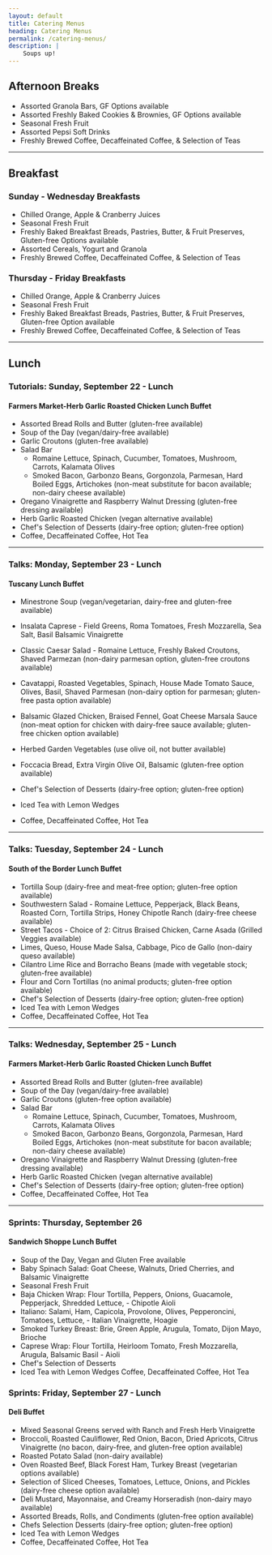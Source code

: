 ```yaml
---
layout: default
title: Catering Menus
heading: Catering Menus
permalink: /catering-menus/
description: |
    Soups up!
---
```


## Afternoon Breaks

- Assorted Granola Bars, GF Options available
- Assorted Freshly Baked Cookies & Brownies, GF Options available
- Seasonal Fresh Fruit
- Assorted Pepsi Soft Drinks
- Freshly Brewed Coffee, Decaffeinated Coffee, & Selection of Teas

----

## Breakfast

### Sunday - Wednesday Breakfasts

- Chilled Orange, Apple & Cranberry Juices
- Seasonal Fresh Fruit
- Freshly Baked Breakfast Breads, Pastries, Butter, & Fruit Preserves, Gluten-free Options available
- Assorted Cereals, Yogurt and Granola
- Freshly Brewed Coffee, Decaffeinated Coffee, & Selection of Teas

### Thursday - Friday Breakfasts
- Chilled Orange, Apple & Cranberry Juices
- Seasonal Fresh Fruit
- Freshly Baked Breakfast Breads, Pastries, Butter, & Fruit Preserves, Gluten-free Option available
- Freshly Brewed Coffee, Decaffeinated Coffee, & Selection of Teas

----

## Lunch

### Tutorials: Sunday, September 22 - Lunch

#### Farmers Market-Herb Garlic Roasted Chicken Lunch Buffet

- Assorted Bread Rolls and Butter
  (gluten-free available)
- Soup of the Day
  (vegan/dairy-free available)
- Garlic Croutons
  (gluten-free available)
- Salad Bar
    - Romaine Lettuce, Spinach, Cucumber, Tomatoes, Mushroom, Carrots, Kalamata Olives
  - Smoked Bacon, Garbonzo Beans, Gorgonzola, Parmesan, Hard Boiled Eggs, Artichokes
  (non-meat substitute for bacon available; non-dairy cheese available)
- Oregano Vinaigrette and Raspberry Walnut Dressing
  (gluten-free dressing available)
- Herb Garlic Roasted Chicken
  (vegan alternative available)
- Chef's Selection of Desserts
  (dairy-free option; gluten-free option)
- Coffee, Decaffeinated Coffee, Hot Tea

----

### Talks: Monday, September 23 - Lunch

#### Tuscany Lunch Buffet

- Minestrone Soup
  (vegan/vegetarian, dairy-free and gluten-free available)
- Insalata Caprese - Field Greens, Roma Tomatoes, Fresh Mozzarella, Sea Salt, Basil Balsamic Vinaigrette
- Classic Caesar Salad - Romaine Lettuce, Freshly Baked Croutons, Shaved Parmezan (non-dairy parmesan option, gluten-free croutons available)
- Cavatappi, Roasted Vegetables, Spinach, House Made Tomato Sauce, Olives, Basil, Shaved Parmesan
  (non-dairy option for parmesan; gluten-free pasta option available)

- Balsamic Glazed Chicken, Braised Fennel, Goat Cheese Marsala Sauce
  (non-meat option for chicken with dairy-free sauce available; gluten-free chicken option available)
- Herbed Garden Vegetables
  (use olive oil, not butter available)

- Foccacia Bread, Extra Virgin Olive Oil, Balsamic
  (gluten-free option available)

- Chef's Selection of Desserts
  (dairy-free option; gluten-free option)
- Iced Tea with Lemon Wedges
- Coffee, Decaffeinated Coffee, Hot Tea

----

### Talks: Tuesday, September 24 - Lunch

#### South of the Border Lunch Buffet

- Tortilla Soup
  (dairy-free and meat-free option; gluten-free option available)
- Southwestern Salad - Romaine Lettuce, Pepperjack, Black Beans, Roasted Corn, Tortilla Strips, Honey Chipotle Ranch (dairy-free cheese available)
- Street Tacos - Choice of 2: Citrus Braised Chicken, Carne Asada
  (Grilled Veggies available)
- Limes, Queso, House Made Salsa, Cabbage, Pico de Gallo
  (non-dairy queso available)
- Cilantro Lime Rice and Borracho Beans
  (made with vegetable stock; gluten-free available)
- Flour and Corn Tortillas
  (no animal products; gluten-free option available)
- Chef's Selection of Desserts
  (dairy-free option; gluten-free option)
- Iced Tea with Lemon Wedges
- Coffee, Decaffeinated Coffee, Hot Tea

----

### Talks: Wednesday, September 25 - Lunch

#### Farmers Market-Herb Garlic Roasted Chicken Lunch Buffet

- Assorted Bread Rolls and Butter
  (gluten-free available)
- Soup of the Day
  (vegan/dairy-free available)
- Garlic Croutons
  (gluten-free option available)
- Salad Bar
  - Romaine Lettuce, Spinach, Cucumber, Tomatoes, Mushroom, Carrots, Kalamata Olives
  - Smoked Bacon, Garbonzo Beans, Gorgonzola, Parmesan, Hard Boiled Eggs, Artichokes
    (non-meat substitute for bacon available; non-dairy cheese available)
- Oregano Vinaigrette and Raspberry Walnut Dressing
  (gluten-free dressing available)
- Herb Garlic Roasted Chicken
  (vegan alternative available)
- Chef's Selection of Desserts
  (dairy-free option; gluten-free option)
- Coffee, Decaffeinated Coffee, Hot Tea

----

### Sprints: Thursday, September 26

#### Sandwich Shoppe Lunch Buffet
- Soup of the Day, Vegan and Gluten Free available
- Baby Spinach Salad: Goat Cheese, Walnuts, Dried Cherries, and Balsamic Vinaigrette
- Seasonal Fresh Fruit
- Baja Chicken Wrap: Flour Tortilla, Peppers, Onions, Guacamole, Pepperjack, Shredded Lettuce, - Chipotle Aioli
- Italiano: Salami, Ham, Capicola, Provolone, Olives, Pepperoncini, Tomatoes, Lettuce, - Italian Vinaigrette, Hoagie
- Smoked Turkey Breast: Brie, Green Apple, Arugula, Tomato, Dijon Mayo, Brioche
- Caprese Wrap: Flour Tortilla, Heirloom Tomato, Fresh Mozzarella, Arugula, Balsamic Basil - Aioli
- Chef's Selection of Desserts
- Iced Tea with Lemon Wedges Coffee, Decaffeinated Coffee, Hot Tea

### Sprints: Friday, September 27 - Lunch

#### Deli Buffet

- Mixed Seasonal Greens served with Ranch and Fresh Herb Vinaigrette
- Broccoli, Roasted Cauliflower, Red Onion, Bacon, Dried Apricots, Citrus Vinaigrette
  (no bacon, dairy-free, and gluten-free option available)
- Roasted Potato Salad
  (non-dairy available)
- Oven Roasted Beef, Black Forest Ham, Turkey Breast
  (vegetarian options available)
- Selection of Sliced Cheeses, Tomatoes, Lettuce, Onions, and Pickles
  (dairy-free cheese option available)
- Deli Mustard, Mayonnaise, and Creamy Horseradish
  (non-dairy mayo available)
- Assorted Breads, Rolls, and Condiments
  (gluten-free option available)
- Chefs Selection Desserts
  (dairy-free option; gluten-free option)
- Iced Tea with Lemon Wedges
- Coffee, Decaffeinated Coffee, Hot Tea
